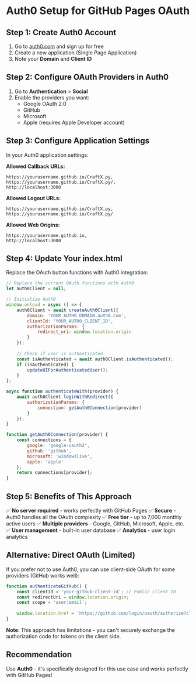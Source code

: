 # Auth0 Setup for GitHub Pages OAuth

## Step 1: Create Auth0 Account

1. Go to [auth0.com](https://auth0.com) and sign up for free
2. Create a new application (Single Page Application)
3. Note your **Domain** and **Client ID**

## Step 2: Configure OAuth Providers in Auth0

1. Go to **Authentication** > **Social**
2. Enable the providers you want:
   - Google OAuth 2.0
   - GitHub
   - Microsoft
   - Apple (requires Apple Developer account)

## Step 3: Configure Application Settings

In your Auth0 application settings:

**Allowed Callback URLs:**

```text
https://yourusername.github.io/CraftX.py,
https://yourusername.github.io/CraftX.py/,
http://localhost:3000
```

**Allowed Logout URLs:**

```text
https://yourusername.github.io/CraftX.py,
https://yourusername.github.io/CraftX.py/
```

**Allowed Web Origins:**

```text
https://yourusername.github.io,
http://localhost:3000
```

## Step 4: Update Your index.html

Replace the OAuth button functions with Auth0 integration:

```javascript
// Replace the current OAuth functions with Auth0
let auth0Client = null;

// Initialize Auth0
window.onload = async () => {
    auth0Client = await createAuth0Client({
        domain: 'YOUR_AUTH0_DOMAIN.auth0.com',
        clientId: 'YOUR_AUTH0_CLIENT_ID',
        authorizationParams: {
            redirect_uri: window.location.origin
        }
    });
    
    // Check if user is authenticated
    const isAuthenticated = await auth0Client.isAuthenticated();
    if (isAuthenticated) {
        updateUIForAuthenticatedUser();
    }
};

async function authenticateWith(provider) {
    await auth0Client.loginWithRedirect({
        authorizationParams: {
            connection: getAuth0Connection(provider)
        }
    });
}

function getAuth0Connection(provider) {
    const connections = {
        google: 'google-oauth2',
        github: 'github',
        microsoft: 'windowslive',
        apple: 'apple'
    };
    return connections[provider];
}
```

## Step 5: Benefits of This Approach

✅ **No server required** - works perfectly with GitHub Pages
✅ **Secure** - Auth0 handles all the OAuth complexity
✅ **Free tier** - up to 7,000 monthly active users
✅ **Multiple providers** - Google, GitHub, Microsoft, Apple, etc.
✅ **User management** - built-in user database
✅ **Analytics** - user login analytics

## Alternative: Direct OAuth (Limited)

If you prefer not to use Auth0, you can use client-side OAuth for some providers (GitHub works well):

```javascript
function authenticateGitHub() {
    const clientId = 'your-github-client-id'; // Public client ID
    const redirectUri = window.location.origin;
    const scope = 'user:email';
    
    window.location.href = `https://github.com/login/oauth/authorize?client_id=${clientId}&redirect_uri=${redirectUri}&scope=${scope}`;
}
```

**Note**: This approach has limitations - you can't securely exchange the authorization code for tokens on the client side.

## Recommendation

Use **Auth0** - it's specifically designed for this use case and works perfectly with GitHub Pages!
